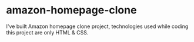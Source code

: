 # amazon-homepage-clone
I've built Amazon homepage clone project, technologies used while coding this project are only HTML &amp; CSS.
